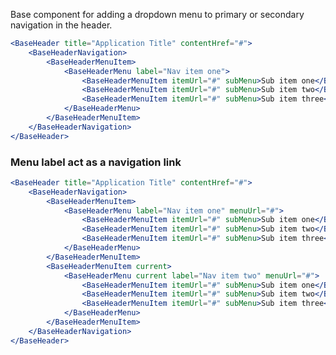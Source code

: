 Base component for adding a dropdown menu to primary or secondary navigation in the header.

<!-- prettier-ignore-start -->
```jsx
<BaseHeader title="Application Title" contentHref="#">
    <BaseHeaderNavigation>
        <BaseHeaderMenuItem>
            <BaseHeaderMenu label="Nav item one">
                <BaseHeaderMenuItem itemUrl="#" subMenu>Sub item one</BaseHeaderMenuItem>
                <BaseHeaderMenuItem itemUrl="#" subMenu>Sub item two</BaseHeaderMenuItem>
                <BaseHeaderMenuItem itemUrl="#" subMenu>Sub item three</BaseHeaderMenuItem>
            </BaseHeaderMenu>
        </BaseHeaderMenuItem>
    </BaseHeaderNavigation>
</BaseHeader>
```
<!-- prettier-ignore-end -->

### Menu label act as a navigation link

<!-- prettier-ignore-start -->
```jsx
<BaseHeader title="Application Title" contentHref="#">
    <BaseHeaderNavigation>
        <BaseHeaderMenuItem>
            <BaseHeaderMenu label="Nav item one" menuUrl="#">
                <BaseHeaderMenuItem itemUrl="#" subMenu>Sub item one</BaseHeaderMenuItem>
                <BaseHeaderMenuItem itemUrl="#" subMenu>Sub item two</BaseHeaderMenuItem>
                <BaseHeaderMenuItem itemUrl="#" subMenu>Sub item three</BaseHeaderMenuItem>
            </BaseHeaderMenu>
        </BaseHeaderMenuItem>
        <BaseHeaderMenuItem current>
            <BaseHeaderMenu current label="Nav item two" menuUrl="#">
                <BaseHeaderMenuItem itemUrl="#" subMenu>Sub item one</BaseHeaderMenuItem>
                <BaseHeaderMenuItem itemUrl="#" subMenu>Sub item two</BaseHeaderMenuItem>
                <BaseHeaderMenuItem itemUrl="#" subMenu>Sub item three</BaseHeaderMenuItem>
            </BaseHeaderMenu>
        </BaseHeaderMenuItem>
    </BaseHeaderNavigation>
</BaseHeader>
```
<!-- prettier-ignore-end -->
